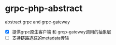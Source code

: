 # grpc-php-abstract

abstract grpc and grpc-gateway

- [x] 提供grpc原生客户端 和 grcp-gateway调用的抽象层
- [ ] 支持链路追踪的metadata传输
